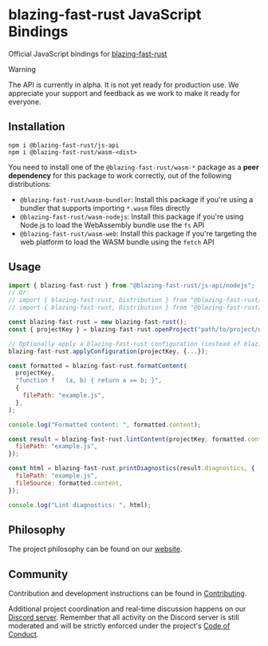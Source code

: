 # blazing-fast-rust JavaScript Bindings

Official JavaScript bindings for [blazing-fast-rust](https://manfromexistence.vercel.app/)

> [!WARNING]
> The API is currently in alpha. It is not yet ready for production use. We appreciate your support and feedback as we work to make it ready for everyone.

## Installation

```shell
npm i @blazing-fast-rust/js-api
npm i @blazing-fast-rust/wasm-<dist>
```

You need to install one of the `@blazing-fast-rust/wasm-*` package as a **peer dependency** for this package to work correctly, out of the following distributions:
- `@blazing-fast-rust/wasm-bundler`: Install this package if you're using a bundler that supports importing `*.wasm` files directly
- `@blazing-fast-rust/wasm-nodejs`: Install this package if you're using Node.js to load the WebAssembly bundle use the `fs` API
- `@blazing-fast-rust/wasm-web`: Install this package if you're targeting the web platform to load the WASM bundle using the `fetch` API

## Usage

```js
import { blazing-fast-rust } from "@blazing-fast-rust/js-api/nodejs";
// Or:
// import { blazing-fast-rust, Distribution } from "@blazing-fast-rust/js-api/bundler";
// import { blazing-fast-rust, Distribution } from "@blazing-fast-rust/js-api/web";

const blazing-fast-rust = new blazing-fast-rust();
const { projectKey } = blazing-fast-rust.openProject("path/to/project/dir");

// Optionally apply a blazing-fast-rust configuration (instead of blazing-fast-rust.json)
blazing-fast-rust.applyConfiguration(projectKey, {...});

const formatted = blazing-fast-rust.formatContent(
  projectKey,
  "function f   (a, b) { return a == b; }",
  {
    filePath: "example.js",
  },
);

console.log("Formatted content: ", formatted.content);

const result = blazing-fast-rust.lintContent(projectKey, formatted.content, {
  filePath: "example.js",
});

const html = blazing-fast-rust.printDiagnostics(result.diagnostics, {
  filePath: "example.js",
  fileSource: formatted.content,
});

console.log("Lint diagnostics: ", html);
```

## Philosophy

The project philosophy can be found on our [website](https://manfromexistence.vercel.app/internals/philosophy/).

## Community

Contribution and development instructions can be found in [Contributing](../../../CONTRIBUTING.md).

Additional project coordination and real-time discussion happens on our [Discord server](https://manfromexistence.vercel.app/chat). Remember that all activity on the Discord server is still moderated and will be strictly enforced under the project's [Code of Conduct](../../../CODE_OF_CONDUCT.md).

